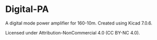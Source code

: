 # Digital-PA
A digital mode power amplifier for 160-10m.
Created using Kicad 7.0.6.

Licensed under Attribution-NonCommercial 4.0 (CC BY-NC 4.0).
